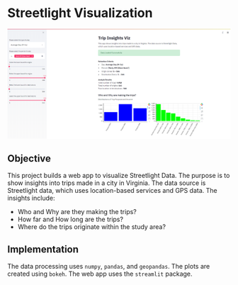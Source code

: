 # Streetlight Visualization

![Trip Insights Viz](./streetlight_viz.png)

## Objective

This project builds a web app to visualize Streetlight Data. The purpose is to show insights into trips made in a city in Virginia. The data source is Streetlight data, which uses location-based services and GPS data. The insights include:

* Who and Why are they making the trips?
* How far and How long are the trips?
* Where do the trips originate within the study area?

## Implementation

The data processing uses `numpy`, `pandas`, and `geopandas`. The plots are created using `bokeh`. The web app uses the `streamlit` package.
